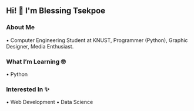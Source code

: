 ## Hi! 👋 I'm **Blessing Tsekpoe**  


### About Me 
• Computer Engineering Student at KNUST, Programmer (Python), Graphic Designer, Media Enthusiast.  

### What I’m Learning 🤓
• Python

### Interested In ✨
• Web Development
• Data Science